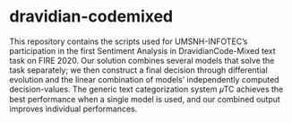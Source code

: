 # dravidian-codemixed

This repository contains the scripts used for UMSNH-INFOTEC’s participation in the first Sentiment Analysis in DravidianCode-Mixed text task on FIRE 2020. Our solution combines several models that solve the task separately; we then construct a final decision through differential evolution and the linear combination of models’ independently computed decision-values. The generic text categorization system 𝜇TC achieves the best performance when a single model is used, and our combined output improves individual performances.

